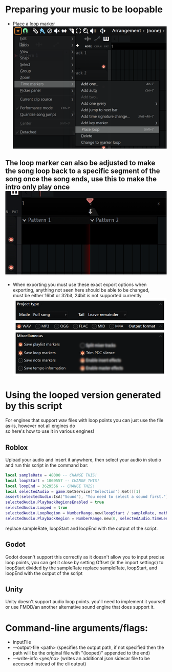 # Preparing your music to be loopable
- Place a loop marker ![Playlist Dropdown Menu > Time markers > Place loop (Shift+T)](.github-assets/placeLoop.webp)
## The loop marker can also be adjusted to make the song loop back to a specific segment of the song once the song ends, use this to make the intro only play once ![Loop Marker Behavior](.github-assets/FL64_ObI2N5Braz.gif)
- When exporting you must use these exact export options when exporting, anything not seen here should be able to be changed,<br> must be either 16bit or 32bit, 24bit is not supported currently<br> ![format: WAV, Save playlist markers: YES, Save loop markers: YES, Save note markers: NO, Trim PDC silence: YES, Tail: Leave remainder, Mode: Full](.github-assets/exportOptions.webp)

<!-- Warning: Note markers MUST be disabled so that the cue point for the loop marker can be read correctly (useless warning as long as the user follows the export instructions above)-->

# Using the looped version generated by this script
For engines that support wav files with loop points you can just use the file as-is, however not all engines do<br> so here's how to use it in various engines!
## Roblox
Upload your audio and insert it anywhere, then select your audio in studio and run this script in the command bar:
```lua
local sampleRate = 48000 -- CHANGE THIS!
local loopStart = 1069557 -- CHANGE THIS!
local loopEnd = 3629556 -- CHANGE THIS!
local selectedAudio = game:GetService("Selection"):Get()[1]
assert(selectedAudio:IsA("Sound"), "You need to select a sound first.")
selectedAudio.PlaybackRegionsEnabled = true
selectedAudio.Looped = true
selectedAudio.LoopRegion = NumberRange.new(loopStart / sampleRate, math.clamp(loopEnd / sampleRate, 0, selectedAudio.TimeLength))
selectedAudio.PlaybackRegion = NumberRange.new(0, selectedAudio.TimeLength - (1 / sampleRate))
```
replace sampleRate, loopStart and loopEnd with the output of the script.
## Godot
Godot doesn't support this correctly as it doesn't allow you to input precise loop points, you can get it close by setting Offset (in the import settings) to loopStart divided by the sampleRate
replace sampleRate, loopStart, and loopEnd with the output of the script
## Unity
Unity doesn't support audio loop points. you'll need to implement it yourself or use FMOD/an another alternative sound engine that does support it.
# Command-line arguments/flags:
- inputFile
- --output-file &lt;path&gt; (specifies the output path, if not specified then the path will be the original file with "(looped)" appended to the end)
- --write-info &lt;yes/no&gt; (writes an additional json sidecar file to be accessed instead of the cli output)